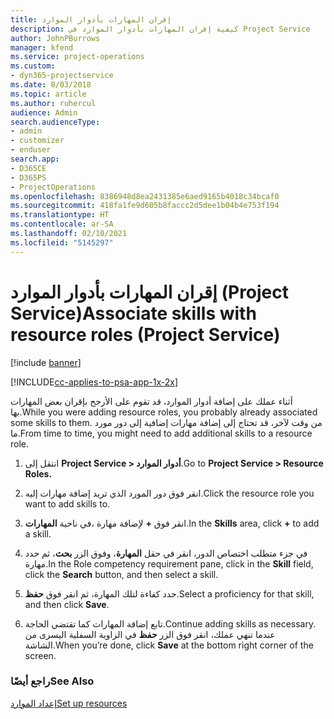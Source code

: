 ```yaml
---
title: إقران المهارات بأدوار الموارد
description: كيفية إقران المهارات بأدوار الموارد في Project Service
author: JohnPBurrows
manager: kfend
ms.service: project-operations
ms.custom:
- dyn365-projectservice
ms.date: 8/03/2018
ms.topic: article
ms.author: ruhercul
audience: Admin
search.audienceType:
- admin
- customizer
- enduser
search.app:
- D365CE
- D365PS
- ProjectOperations
ms.openlocfilehash: 8386948d8ea2431385e6aed9165b4018c34bcaf0
ms.sourcegitcommit: 418fa1fe9d605b8faccc2d5dee1b04b4e753f194
ms.translationtype: HT
ms.contentlocale: ar-SA
ms.lasthandoff: 02/10/2021
ms.locfileid: "5145297"
---
```

# <a name="associate-skills-with-resource-roles-project-service"></a><span data-ttu-id="2eb14-103">إقران المهارات بأدوار الموارد (Project Service)</span><span class="sxs-lookup"><span data-stu-id="2eb14-103">Associate skills with resource roles (Project Service)</span></span>

[!include [banner](../includes/psa-now-project-operations.md)]

[!INCLUDE[cc-applies-to-psa-app-1x-2x](../includes/cc-applies-to-psa-app-1x-2x.md)]

<span data-ttu-id="2eb14-104">أثناء عملك على إضافة أدوار الموارد، قد تقوم على الأرجح بإقران بعض المهارات بها.</span><span class="sxs-lookup"><span data-stu-id="2eb14-104">While you were adding resource roles, you probably already associated some skills to them.</span></span> <span data-ttu-id="2eb14-105">من وقت لآخر، قد تحتاج إلى إضافة مهارات إضافية إلى دور مورد ما.</span><span class="sxs-lookup"><span data-stu-id="2eb14-105">From time to time, you might need to add additional skills to a resource role.</span></span>  
  
1.  <span data-ttu-id="2eb14-106">انتقل إلى **Project Service > أدوار الموارد‬**.</span><span class="sxs-lookup"><span data-stu-id="2eb14-106">Go to **Project Service > Resource Roles.**</span></span>  
  
2.  <span data-ttu-id="2eb14-107">انقر فوق دور المورد الذي تريد إضافة مهارات إليه.</span><span class="sxs-lookup"><span data-stu-id="2eb14-107">Click the resource role you want to add skills to.</span></span>  
  
3.  <span data-ttu-id="2eb14-108">في ناحية **المهارات‏‎**، انقر فوق **+** لإضافة مهارة.</span><span class="sxs-lookup"><span data-stu-id="2eb14-108">In the **Skills** area, click **+** to add a skill.</span></span>  
  
4.  <span data-ttu-id="2eb14-109">في جزء متطلب اختصاص الدور‬، انقر في حقل **المهارة**، وفوق الزر **بحث**، ثم حدد مهارة.</span><span class="sxs-lookup"><span data-stu-id="2eb14-109">In the Role competency requirement pane, click in the **Skill** field, click the **Search** button,  and then select a skill.</span></span>  
  
5.  <span data-ttu-id="2eb14-110">حدد كفاءة لتلك المهارة، ثم انقر فوق **حفظ**.</span><span class="sxs-lookup"><span data-stu-id="2eb14-110">Select a proficiency for that skill, and then click **Save**.</span></span>  
  
6.  <span data-ttu-id="2eb14-111">تابع إضافة المهارات كما تقتضي الحاجة.</span><span class="sxs-lookup"><span data-stu-id="2eb14-111">Continue adding skills as necessary.</span></span> <span data-ttu-id="2eb14-112">عندما تنهي عملك، انقر فوق الزر **حفظ** في الزاوية السفلية اليسرى من الشاشة.</span><span class="sxs-lookup"><span data-stu-id="2eb14-112">When you’re done, click **Save** at the bottom right corner of the screen.</span></span>  
  
### <a name="see-also"></a><span data-ttu-id="2eb14-113">راجع أيضًا</span><span class="sxs-lookup"><span data-stu-id="2eb14-113">See Also</span></span>  
 [<span data-ttu-id="2eb14-114">إعداد الموارد</span><span class="sxs-lookup"><span data-stu-id="2eb14-114">Set up resources</span></span>](../psa/set-up-resources.md)
